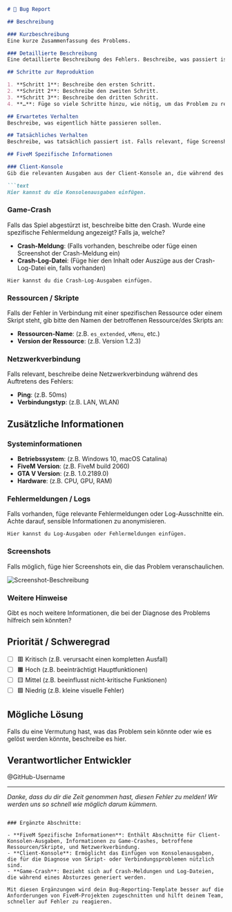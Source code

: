 ```markdown
# 🐛 Bug Report

## Beschreibung

### Kurzbeschreibung
Eine kurze Zusammenfassung des Problems.

### Detaillierte Beschreibung
Eine detaillierte Beschreibung des Fehlers. Beschreibe, was passiert ist und was du erwartet hast.

## Schritte zur Reproduktion

1. **Schritt 1**: Beschreibe den ersten Schritt.
2. **Schritt 2**: Beschreibe den zweiten Schritt.
3. **Schritt 3**: Beschreibe den dritten Schritt.
4. **…**: Füge so viele Schritte hinzu, wie nötig, um das Problem zu reproduzieren.

## Erwartetes Verhalten
Beschreibe, was eigentlich hätte passieren sollen.

## Tatsächliches Verhalten
Beschreibe, was tatsächlich passiert ist. Falls relevant, füge Screenshots oder GIFs hinzu.

## FiveM Spezifische Informationen

### Client-Konsole
Gib die relevanten Ausgaben aus der Client-Konsole an, die während des Fehlers aufgetreten sind. Achte darauf, dass keine sensiblen Daten preisgegeben werden.

```text
Hier kannst du die Konsolenausgaben einfügen.
```

### Game-Crash
Falls das Spiel abgestürzt ist, beschreibe bitte den Crash. Wurde eine spezifische Fehlermeldung angezeigt? Falls ja, welche?

- **Crash-Meldung**: (Falls vorhanden, beschreibe oder füge einen Screenshot der Crash-Meldung ein)
- **Crash-Log-Datei**: (Füge hier den Inhalt oder Auszüge aus der Crash-Log-Datei ein, falls vorhanden)

```text
Hier kannst du die Crash-Log-Ausgaben einfügen.
```

### Ressourcen / Skripte
Falls der Fehler in Verbindung mit einer spezifischen Ressource oder einem Skript steht, gib bitte den Namen der betroffenen Ressource/des Skripts an:

- **Ressourcen-Name**: (z.B. `es_extended`, `vMenu`, etc.)
- **Version der Ressource**: (z.B. Version 1.2.3)

### Netzwerkverbindung
Falls relevant, beschreibe deine Netzwerkverbindung während des Auftretens des Fehlers:

- **Ping**: (z.B. 50ms)
- **Verbindungstyp**: (z.B. LAN, WLAN)

## Zusätzliche Informationen

### Systeminformationen
- **Betriebssystem**: (z.B. Windows 10, macOS Catalina)
- **FiveM Version**: (z.B. FiveM build 2060)
- **GTA V Version**: (z.B. 1.0.2189.0)
- **Hardware**: (z.B. CPU, GPU, RAM)

### Fehlermeldungen / Logs
Falls vorhanden, füge relevante Fehlermeldungen oder Log-Ausschnitte ein. Achte darauf, sensible Informationen zu anonymisieren.

```text
Hier kannst du Log-Ausgaben oder Fehlermeldungen einfügen.
```

### Screenshots
Falls möglich, füge hier Screenshots ein, die das Problem veranschaulichen.

![Screenshot-Beschreibung](URL-zum-Screenshot)

### Weitere Hinweise
Gibt es noch weitere Informationen, die bei der Diagnose des Problems hilfreich sein könnten?

## Priorität / Schweregrad
- [ ] 🟥 Kritisch (z.B. verursacht einen kompletten Ausfall)
- [ ] 🟧 Hoch (z.B. beeinträchtigt Hauptfunktionen)
- [ ] 🟨 Mittel (z.B. beeinflusst nicht-kritische Funktionen)
- [ ] 🟩 Niedrig (z.B. kleine visuelle Fehler)

## Mögliche Lösung
Falls du eine Vermutung hast, was das Problem sein könnte oder wie es gelöst werden könnte, beschreibe es hier.

## Verantwortlicher Entwickler
@GitHub-Username

---

*Danke, dass du dir die Zeit genommen hast, diesen Fehler zu melden! Wir werden uns so schnell wie möglich darum kümmern.*
```

### Ergänzte Abschnitte:

- **FiveM Spezifische Informationen**: Enthält Abschnitte für Client-Konsolen-Ausgaben, Informationen zu Game-Crashes, betroffene Ressourcen/Skripte, und Netzwerkverbindung.
- **Client-Konsole**: Ermöglicht das Einfügen von Konsolenausgaben, die für die Diagnose von Skript- oder Verbindungsproblemen nützlich sind.
- **Game-Crash**: Bezieht sich auf Crash-Meldungen und Log-Dateien, die während eines Absturzes generiert werden.

Mit diesen Ergänzungen wird dein Bug-Reporting-Template besser auf die Anforderungen von FiveM-Projekten zugeschnitten und hilft deinem Team, schneller auf Fehler zu reagieren.
